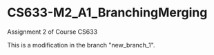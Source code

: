# CS633-M2_A1_BranchingMerging
Assignment 2 of Course CS633


This is a modification in the branch "new_branch_1".
